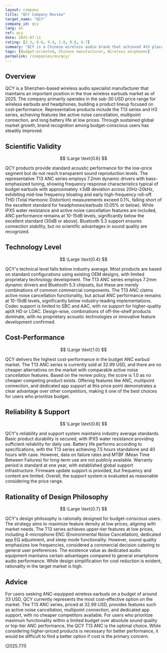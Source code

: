 ```yaml
---
layout: company
title: "QCY Company Review"
target_name: "QCY"
company_id: qcy
lang: en
ref: qcy
date: 2025-07-11
rating: [3.3, 0.6, 0.4, 1.0, 0.6, 0.7]
summary: "QCY is a Chinese wireless audio brand that achieved 4th place in global true wireless earbuds market share in Q1 2020. Offers extensive features at low prices, but technical innovation is limited."
tags: [Budget-oriented, Chinese manufacturer, Wireless earphones]
permalink: /companies/en/qcy/
---
```

## Overview

QCY is a Shenzhen-based wireless audio specialist manufacturer that maintains an important position in the true wireless earbuds market as of 2025. The company primarily operates in the sub-30 USD price range for wireless earbuds and headphones, building a product lineup focused on cost-performance. Representative products include the T13 series and H3 series, achieving features like active noise cancellation, multipoint connection, and long battery life at low prices. Through sustained global market growth, brand recognition among budget-conscious users has steadily improved.

## Scientific Validity

$$ \Large \text{0.6} $$

QCY products provide standard acoustic performance for the low-price segment but do not reach transparent sound reproduction levels. The representative T13 ANC series employs 7.2mm dynamic drivers with bass-emphasized tuning, showing frequency response characteristics typical of budget earbuds with approximately ±3dB deviation across 20Hz-20kHz, exhibiting mid-low frequency bloating and early high-frequency roll-off. THD (Total Harmonic Distortion) measurements exceed 0.1%, falling short of the excellent standard for headphones/earbuds (0.05% or below). While IPX5 water resistance and active noise cancellation features are included, ANC performance remains at 10-15dB levels, significantly below the excellent standard (30dB or above). Bluetooth 5.3 support ensures connection stability, but no scientific advantages in sound quality are recognized.

## Technology Level

$$ \Large \text{0.4} $$

QCY's technical level falls below industry average. Most products are based on standard configurations using existing OEM designs, with limited proprietary technology development. The T13 ANC series employs 7.2mm dynamic drivers and Bluetooth 5.3 chipsets, but these are merely combinations of common commercial components. The T13 ANC claims active noise cancellation functionality, but actual ANC performance remains at 10-15dB levels, significantly below industry-leading implementations. Codec support is limited to SBC and AAC, with no support for higher-quality aptX HD or LDAC. Design-wise, combinations of off-the-shelf products dominate, with no proprietary acoustic technologies or innovative feature development confirmed.

## Cost-Performance

$$ \Large \text{1.0} $$

QCY delivers the highest cost-performance in the budget ANC earbud market. The T13 ANC series is currently sold at 32.99 USD, and there are no cheaper alternatives on the market with comparable active noise cancellation features. Based on the review policy, the score is 1.0 as no cheaper competing product exists. Offering features like ANC, multipoint connection, and dedicated app support at this price point demonstrates a clear advantage over other competitors, making it one of the best choices for users who prioritize budget.

## Reliability & Support

$$ \Large \text{0.6} $$

QCY's reliability and support system maintains industry average standards. Basic product durability is secured, with IPX5 water resistance providing sufficient reliability for daily use. Battery life performs according to specifications, with the T13 series achieving 7.5 hours standalone and 40 hours with case. However, data on failure rates and MTBF (Mean Time Between Failures) for long-term use are not publicly available. Warranty period is standard at one year, with established global support infrastructure. Firmware update support is provided, but frequency and content are limited. Overall, the support system is evaluated as reasonable considering the price range.

## Rationality of Design Philosophy

$$ \Large \text{0.7} $$

QCY's design philosophy is rationally designed for budget-conscious users. The strategy aims to maximize feature density at low prices, aligning with market needs. The T13 series achieves upper-tier features at low prices, including 4-microphone ENC (Environmental Noise Cancellation), dedicated app EQ adjustment, and sleep mode functionality. However, sound quality emphasizes low frequencies, considered a commercial decision catering to general user preferences. The existence value as dedicated audio equipment maintains certain advantages compared to general smartphone audio performance. While design simplification for cost reduction is evident, rationality in the target market is high.

## Advice

For users seeking ANC-equipped wireless earbuds on a budget of around 33 USD, QCY currently represents the most cost-effective option on the market. The T13 ANC series, priced at 32.99 USD, provides features such as active noise cancellation, multipoint connection, and dedicated app support, with no cheaper competitors available. For users who prioritize maximum functionality within a limited budget over absolute sound quality or top-tier ANC performance, the QCY T13 ANC is the optimal choice. While considering higher-priced products is necessary for better performance, it would be difficult to find a better option if cost is the primary concern.

(2025.7.11)
